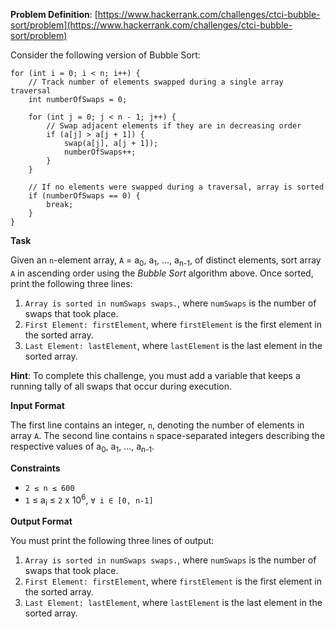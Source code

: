 **Problem Definition**:
[https://www.hackerrank.com/challenges/ctci-bubble-sort/problem](https://www.hackerrank.com/challenges/ctci-bubble-sort/problem)

Consider the following version of Bubble Sort:

```
for (int i = 0; i < n; i++) {
    // Track number of elements swapped during a single array traversal
    int numberOfSwaps = 0;
    
    for (int j = 0; j < n - 1; j++) {
        // Swap adjacent elements if they are in decreasing order
        if (a[j] > a[j + 1]) {
            swap(a[j], a[j + 1]);
            numberOfSwaps++;
        }
    }
    
    // If no elements were swapped during a traversal, array is sorted
    if (numberOfSwaps == 0) {
        break;
    }
}
```

**Task**

Given an `n`-element array, `A` = a<sub>0</sub>, a<sub>1</sub>, ..., a<sub>n-1</sub>, of distinct elements, sort array `A` in ascending order using the _Bubble Sort_ algorithm above. Once sorted, print the following three lines:

1. `Array is sorted in numSwaps swaps.`, where `numSwaps` is the number of swaps that took place.
2. `First Element: firstElement`, where `firstElement` is the first element in the sorted array.
3. `Last Element: lastElement`, where `lastElement` is the last element in the sorted array.

**Hint**: To complete this challenge, you must add a variable that keeps a running tally of all swaps that occur during execution.

**Input Format**

The first line contains an integer, `n`, denoting the number of elements in array `A`. 
The second line contains `n` space-separated integers describing the respective values of a<sub>0</sub>, a<sub>1</sub>, ..., a<sub>n-1</sub>.

**Constraints**

- ` 2 ≤ n ≤ 600 `
- `1` ≤ a<sub>i</sub> ≤ `2` x 10<sup>6</sup>, `∀ i ∈ [0, n-1] `

**Output Format**

You must print the following three lines of output:

1. `Array is sorted in numSwaps swaps.`, where `numSwaps` is the number of swaps that took place.
2. `First Element: firstElement`, where `firstElement` is the first element in the sorted array.
3. `Last Element: lastElement`, where `lastElement` is the last element in the sorted array.
